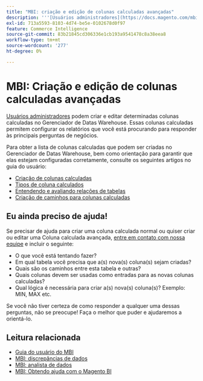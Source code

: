 ```yaml
---
title: "MBI: criação e edição de colunas calculadas avançadas"
description: '''[Usuários administradores](https://docs.magento.com/mbi/administrator/user-management/user-management.html) podem criar e editar determinadas colunas calculadas no Gerenciador de Datas Warehouse. Essas colunas calculadas oferecem a capacidade de configurar os relatórios que você está procurando para responder às principais perguntas de negócios."'
exl-id: 713a5593-8103-4d74-be5e-0102678d0f97
feature: Commerce Intelligence
source-git-commit: 83b21845cd306336e1cb193a9541478c8a38eea8
workflow-type: tm+mt
source-wordcount: '277'
ht-degree: 0%

---
```


# MBI: Criação e edição de colunas calculadas avançadas

[Usuários administradores](https://docs.magento.com/mbi/administrator/user-management/user-management.html) podem criar e editar determinadas colunas calculadas no Gerenciador de Datas Warehouse. Essas colunas calculadas permitem configurar os relatórios que você está procurando para responder às principais perguntas de negócios.

Para obter a lista de colunas calculadas que podem ser criadas no Gerenciador de Datas Warehouse, bem como orientação para garantir que elas estejam configuradas corretamente, consulte os seguintes artigos no guia do usuário:

* [Criação de colunas calculadas](https://docs.magento.com/mbi/data-analyst/data-warehouse-mgr/creating-calculated-columns.html)
* [Tipos de coluna calculados](https://docs.magento.com/mbi/data-analyst/data-warehouse-mgr/calc-column-types.html)
* [Entendendo e avaliando relações de tabelas](https://docs.magento.com/mbi/data-analyst/data-warehouse-mgr/table-relationships.html)
* [Criação de caminhos para colunas calculadas](https://docs.magento.com/mbi/data-analyst/data-warehouse-mgr/create-paths-calc-columns.html)

## Eu ainda preciso de ajuda!

Se precisar de ajuda para criar uma coluna calculada normal ou quiser criar ou editar uma Coluna calculada avançada, [entre em contato com nossa equipe](/help/help-center-guide/help-center/magento-help-center-user-guide.md#submit-ticket) e incluir o seguinte:

* O que você está tentando fazer?
* Em qual tabela você precisa que a(s) nova(s) coluna(s) sejam criadas?
* Quais são os caminhos entre esta tabela e outras?
* Quais colunas devem ser usadas como entradas para as novas colunas calculadas?
* Qual lógica é necessária para criar a(s) nova(s) coluna(s)? Exemplo: MIN, MAX etc.

Se você não tiver certeza de como responder a qualquer uma dessas perguntas, não se preocupe! Faça o melhor que puder e ajudaremos a orientá-lo.

## Leitura relacionada

* [Guia do usuário do MBI](https://docs.magento.com/mbi)
* [MBI: discrepâncias de dados](/help/troubleshooting/miscellaneous/mbi-data-discrepancies.md)
* [MBI: analista de dados](https://docs.magento.com/mbi/data-analyst.html)
* [MBI: Obtendo ajuda com o Magento BI](https://docs.magento.com/mbi/getting-started/support.html)
